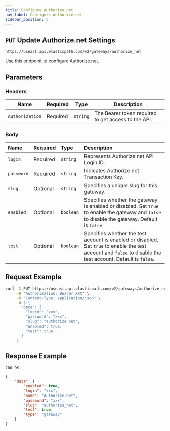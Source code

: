 ```yaml
---
title: Configure Authorize.net
nav_label: Configure Authorize.net
sidebar_position: 6
---
```

 
## `PUT` Update Authorize.net Settings

```http
https://useast.api.elasticpath.com/v2/gateways/authorize_net
```

Use this endpoint to configure Authorize.net.

## Parameters

### Headers

| Name | Required | Type | Description |
| --- | --- | --- | --- |
| `Authorization` | Required | `string` | The Bearer token required to get access to the API. |

### Body

| Name | Required | Type                                     | Description                                                                                                                                                   |
| :--- |:---------|:-----------------------------------------|:--------------------------------------------------------------------------------------------------------------------------------------------------------------|
| `login` | Required | `string`                                 | Represents Authorize.net API Login ID.                                                                                                                        |
| `password` | Required | `string`                                 | Indicates Authorize.net Transaction Key.                                                                                                                      |
| `slug` | Optional | `string`                                 | Specifies a unique slug for this gateway.                                                                                                                     |
| `enabled` | Optional | `boolean`                                | Specifies whether the gateway is enabled or disabled. Set `true` to enable the gateway and `false` to disable the gateway. Default is `false`.                |
| `test` | Optional | `boolean`                                | Specifies whether the test account is enabled or disabled. Set `true` to enable the test account and `false` to disable the test account. Default is `false`. |

## Request Example

```bash
curl -X PUT https://useast.api.elasticpath.com/v2/gateways/authorize_net \
     -H "Authorization: Bearer XXX" \
     -H "Content-Type: application/json" \
     -d $'{
       "data": {
         "login": "xxx",
         "password": "xxx",
         "slug": "authorize_net",
         "enabled": true,
         "test": true
       }
     }
```

## Response Example

`200 OK`


```json
{
    "data": {
        "enabled": true,
        "login": "xxx",
        "name": "Authorize.net",
        "password": "xxx",
        "slug": "authorize_net",
        "test": true,
        "type": "gateway"
    }
}
```
